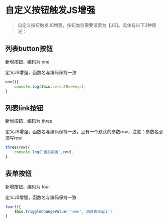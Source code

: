 # 自定义按钮触发JS增强

> 自定义按钮触发JS增强，按钮类型需要设置为【JS】。具体有以下3种情况：

## 列表button按钮

新增按钮，编码为 one

定义JS增强，函数名与编码保持一致

```js
one(){
    console.log(this.selectRowKeys);
}
```

## 列表link按钮

新增按钮，编码为 three

定义JS增强，函数名与编码保持一致，且有一个默认的参数row，注意：参数名必须写row

```js
three(row){
    console.log("当前数据",row);
}
```

## 表单按钮

新增按钮，编码为 four

定义JS增强，函数名与编码保持一致

```js
four(){
    this.triggleChangeValue('name','测试表单api')
}
```